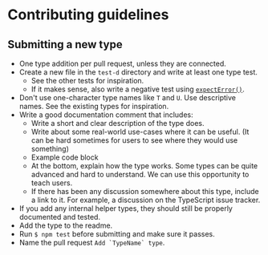 # Contributing guidelines

## Submitting a new type

- One type addition per pull request, unless they are connected.
- Create a new file in the `test-d` directory and write at least one type test.
	- See the other tests for inspiration.
	- If it makes sense, also write a negative test using [`expectError()`](https://github.com/SamVerschueren/tsd#expecterrorfunction).
- Don't use one-character type names like `T` and `U`. Use descriptive names. See the existing types for inspiration.
- Write a good documentation comment that includes:
	- Write a short and clear description of the type does.
	- Write about some real-world use-cases where it can be useful. (It can be hard sometimes for users to see where they would use something)
	- Example code block
	- At the bottom, explain how the type works. Some types can be quite advanced and hard to understand. We can use this opportunity to teach users.
	- If there has been any discussion somewhere about this type, include a link to it. For example, a discussion on the TypeScript issue tracker.
- If you add any internal helper types, they should still be properly documented and tested.
- Add the type to the readme.
- Run `$ npm test` before submitting and make sure it passes.
- Name the pull request ```Add `TypeName` type```.
